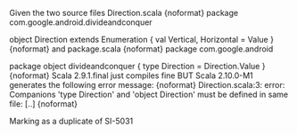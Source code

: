 Given the two source files Direction.scala
{noformat}
package com.google.android.divideandconquer

object Direction extends Enumeration {
  val Vertical, Horizontal = Value
}
{noformat}
and package.scala
{noformat}
package com.google.android

package object divideandconquer {
  type Direction = Direction.Value
}
{noformat}
Scala 2.9.1.final just compiles fine BUT Scala 2.10.0-M1 generates the following error message:
{noformat}
Direction.scala:3: error: Companions 'type Direction' and 'object Direction' must be defined in same file: [..]
{noformat}

Marking as a duplicate of SI-5031
